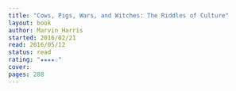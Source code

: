 ```yaml
---
title: "Cows, Pigs, Wars, and Witches: The Riddles of Culture"
layout: book
author: Marvin Harris
started: 2016/02/21
read: 2016/05/12
status: read
rating: "★★★★☆"
cover: 
pages: 288
---
```

